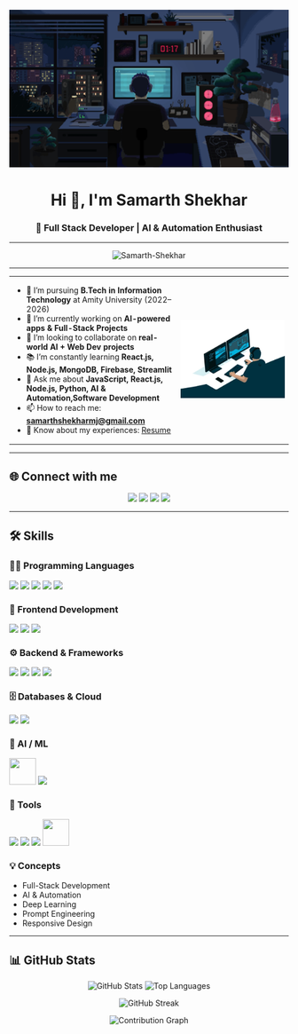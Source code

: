 [![Banner](https://raw.githubusercontent.com/Samarth-Shekhar/Samarth-Shekhar/main/banner.gif)](https://www.linkedin.com/in/samarth-shekhar-185ba311a)

<h1 align="center">Hi 👋, I'm Samarth Shekhar</h1>
<h3 align="center">🚀 Full Stack Developer | AI & Automation Enthusiast</h3>

---

<p align="center">
  <img src="https://komarev.com/ghpvc/?username=Samarth-Shekhar&label=Profile%20views&color=0e75b6&style=flat" alt="Samarth-Shekhar" /> 
</p>

---

<table>
<tr>
<td width="60%">
  
- 🏫 I’m pursuing **B.Tech in Information Technology** at Amity University (2022–2026)  
- 🔭 I’m currently working on **AI-powered apps & Full-Stack Projects**  
- 🤝 I’m looking to collaborate on **real-world AI + Web Dev projects**  
- 📚 I’m constantly learning **React.js, Node.js, MongoDB, Firebase, Streamlit**  
- 💬 Ask me about **JavaScript, React.js, Node.js, Python, AI & Automation,Software Development**  
- 📫 How to reach me: **[samarthshekharmj@gmail.com](mailto:samarthshekharmj@gmail.com)**  
- 📄 Know about my experiences: [Resume](https://drive.google.com/file/d/13fQyGTIs86XSYvbGhHmdzG2Exw9VOW7K/view)  

</td>
<td width="40%" align="center">
  <img src="https://raw.githubusercontent.com/Samarth-Shekhar/Samarth-Shekhar/main/coding.gif" width="250" alt="Coding GIF"/>
</td>
</tr>
</table>

---

## 🌐 Connect with me  
<p align="center">
  <a href="https://linkedin.com/in/samarth-shekhar-185ba311a"><img src="https://img.icons8.com/color/48/000000/linkedin.png"/></a>
  <a href="https://github.com/Samarth-Shekhar"><img src="https://img.icons8.com/ios-glyphs/48/000000/github.png"/></a>
  <a href="mailto:samarthshekharmj@gmail.com"><img src="https://img.icons8.com/color/48/000000/gmail-new.png"/></a>
  <a href="https://drive.google.com/file/d/13fQyGTIs86XSYvbGhHmdzG2Exw9VOW7K/view"><img src="https://img.icons8.com/fluency/48/000000/resume.png"/></a>
</p>

---

## 🛠️ Skills  

### 👨‍💻 Programming Languages  
<p>
  <img src="https://img.icons8.com/color/48/000000/c-programming.png"/>
  <img src="https://img.icons8.com/color/48/000000/javascript.png"/>
  <img src="https://img.icons8.com/color/48/000000/python.png"/>
  <img src="https://img.icons8.com/color/48/000000/html-5.png"/>
  <img src="https://img.icons8.com/color/48/000000/css3.png"/>
</p>

### 🎨 Frontend Development  
<p>
  <img src="https://img.icons8.com/plasticine/48/react.png"/>
  <img src="https://img.icons8.com/color/48/000000/bootstrap.png"/>
  <img src="https://img.icons8.com/color/48/tailwind_css.png"/>
</p>

### ⚙️ Backend & Frameworks  
<p>
  <img src="https://img.icons8.com/color/48/000000/nodejs.png"/>
  <img src="https://img.icons8.com/fluency/48/express-js.png"/>
  <img src="https://img.icons8.com/color/48/streamlit.png"/>
  <img src="https://img.icons8.com/color/48/api-settings.png"/>
</p>

### 🗄️ Databases & Cloud  
<p>
  <img src="https://img.icons8.com/color/48/000000/mongodb.png"/>
  <img src="https://img.icons8.com/color/48/000000/firebase.png"/>
</p>

### 🤖 AI / ML  
<p>
  <img src="https://upload.wikimedia.org/wikipedia/commons/2/2d/Tensorflow_logo.svg" width="48" height="48"/>
  <img src="https://img.icons8.com/color/48/000000/artificial-intelligence.png"/>
</p>

### 🔧 Tools  
<p>
  <img src="https://img.icons8.com/color/48/000000/git.png"/>
  <img src="https://img.icons8.com/glyph-neue/48/000000/github.png"/>
  <img src="https://img.icons8.com/color/48/000000/visual-studio-code-2019.png"/>
  <img src="https://www.vectorlogo.zone/logos/getpostman/getpostman-icon.svg" width="48" height="48"/>
</p>

### 💡 Concepts  
- Full-Stack Development  
- AI & Automation  
- Deep Learning  
- Prompt Engineering  
- Responsive Design  

---

## 📊 GitHub Stats  

<p align="center">
  <!-- GitHub Stats -->
  <img src="https://github-readme-stats.vercel.app/api?username=Samarth-Shekhar&show_icons=true&theme=tokyonight&hide_border=true&bg_color=0d1117&title_color=58a6ff&icon_color=58a6ff&text_color=c9d1d9" alt="GitHub Stats" height="180em" />
  
  <!-- Most Used Languages -->
  <img src="https://github-readme-stats.vercel.app/api/top-langs/?username=Samarth-Shekhar&layout=compact&theme=tokyonight&hide_border=true&bg_color=0d1117&title_color=58a6ff&text_color=c9d1d9" alt="Top Languages" height="180em" />
</p>

<p align="center">
  <!-- GitHub Streak -->
  <img src="https://streak-stats.demolab.com?user=Samarth-Shekhar&theme=tokyonight&hide_border=true&background=0d1117&ring=58a6ff&fire=58a6ff&currStreakLabel=58a6ff" alt="GitHub Streak"/>
</p>

<p align="center">
  <!-- Contribution Graph -->
  <img src="https://github-readme-activity-graph.vercel.app/graph?username=Samarth-Shekhar&theme=tokyo-night&bg_color=0d1117&color=58a6ff&line=58a6ff&point=ffffff&area=true" alt="Contribution Graph"/>
</p>




